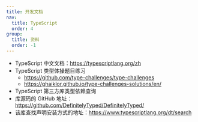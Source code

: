 ```yaml
---
title: 开发文档
nav:
  title: TypeScript
  order: 4
group:
  title: 资料
  order: -1
---
```


- TypeScript 中文文档：https://typescriptlang.org/zh
- TypeScript 类型体操题目练习
  - https://github.com/type-challenges/type-challenges
  - https://ghaiklor.github.io/type-challenges-solutions/en/
- TypeScript 第三方库类型依赖查询
- 库源码的 GitHub 地址：https://github.com/DefinitelyTyped/DefinitelyTyped/
- 该库查找声明安装方式的地址：https://www.typescriptlang.org/dt/search
